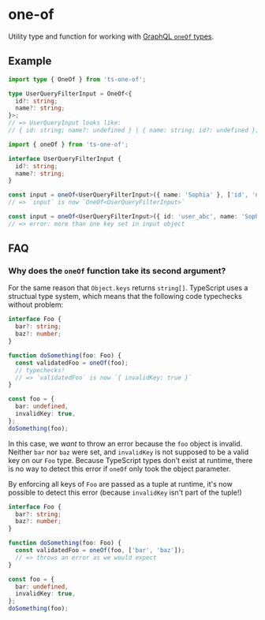 # one-of

Utility type and function for working with [GraphQL `oneOf` types](https://github.com/graphql/graphql-spec/pull/825).

## Example

```typescript
import type { OneOf } from 'ts-one-of';

type UserQueryFilterInput = OneOf<{
  id?: string;
  name?: string;
}>;
// => UserQueryInput looks like:
// { id: string; name?: undefined } | { name: string; id?: undefined };
```

```typescript
import { oneOf } from 'ts-one-of';

interface UserQueryFilterInput {
  id?: string;
  name?: string;
}

const input = oneOf<UserQueryFilterInput>({ name: 'Sophia' }, ['id', 'name']);
// => `input` is now `OneOf<UserQueryFilterInput>`

const input = oneOf<UserQueryFilterInput>({ id: 'user_abc', name: 'Sophia' }, ['id', 'name']);
// => error: more than one key set in input object
```

## FAQ

### Why does the `oneOf` function take its second argument?

For the same reason that `Object.keys` returns `string[]`. TypeScript uses a structual type system, which means that the following code typechecks without problem:

```typescript
interface Foo {
  bar?: string;
  baz?: number;
}

function doSomething(foo: Foo) {
  const validatedFoo = oneOf(foo);
  // typechecks!
  // => `validatedFoo` is now `{ invalidKey: true }`
}

const foo = {
  bar: undefined,
  invalidKey: true,
};
doSomething(foo);
```

In this case, we _want_ to throw an error because the `foo` object is invalid. Neither `bar` nor `baz` were set, and `invalidKey` is not supposed to be a valid key on our `Foo` type. Because TypeScript types don't exist at runtime, there is no way to detect this error if `oneOf` only took the object parameter.

By enforcing all keys of `Foo` are passed as a tuple at runtime, it's now possible to detect this error (because `invalidKey` isn't part of the tuple!)

```typescript
interface Foo {
  bar?: string;
  baz?: number;
}

function doSomething(foo: Foo) {
  const validatedFoo = oneOf(foo, ['bar', 'baz']);
  // => throws an error as we would expect
}

const foo = {
  bar: undefined,
  invalidKey: true,
};
doSomething(foo);
```
